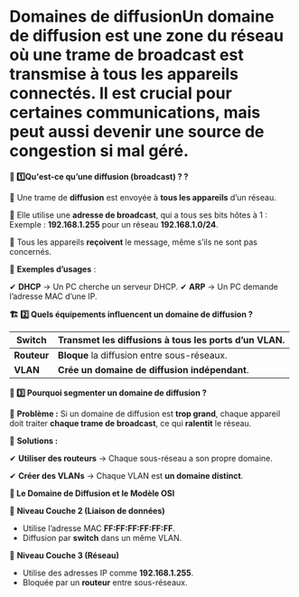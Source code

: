 # Domaines de diffusionUn **domaine de diffusion** est une zone du réseau où une trame de **broadcast** est transmise à **tous les appareils** connectés. Il est crucial pour certaines communications, mais peut aussi devenir une source de congestion si mal géré.



**📡 1️⃣️Qu'est-ce qu’une diffusion (broadcast) ? ?**

🔹 Une trame de **diffusion** est envoyée à **tous les appareils** d’un réseau.

🔹 Elle utilise une **adresse de broadcast**, qui a tous ses bits hôtes à 1 : Exemple : **192.168.1.255** pour un réseau **192.168.1.0/24**.

🔹 Tous les appareils **reçoivent** le message, même s’ils ne sont pas concernés.

📌 **Exemples d’usages** :

✔ **DHCP** → Un PC cherche un serveur DHCP. ✔ **ARP** → Un PC demande l’adresse MAC d’une IP.



**🏗 2️⃣️ Quels équipements influencent un domaine de diffusion ?**

| **Switch**  | Transmet les diffusions à **tous les ports d’un VLAN**. |
|-------------|---------------------------------------------------------|
| **Routeur** | **Bloque** la diffusion entre sous-réseaux.             |
| **VLAN**    | **Crée un domaine de diffusion indépendant**.           |

**🚀 3️⃣️ Pourquoi segmenter un domaine de diffusion ?**

📌 **Problème :** Si un domaine de diffusion est **trop grand**, chaque appareil doit traiter **chaque trame de broadcast**, ce qui **ralentit** le réseau.

📌 **Solutions :**

✔ **Utiliser des routeurs** → Chaque sous-réseau a son propre domaine.

✔ **Créer des VLANs** → Chaque VLAN est **un domaine distinct**.



**📡 Le Domaine de Diffusion et le Modèle OSI**

📌 **Niveau Couche 2 (Liaison de données)**

- Utilise l’adresse MAC **FF:FF:FF:FF:FF:FF**.
- Diffusion par **switch** dans un même VLAN.

📌 **Niveau Couche 3 (Réseau)**

- Utilise des adresses IP comme **192.168.1.255**.
- Bloquée par un **routeur** entre sous-réseaux.
